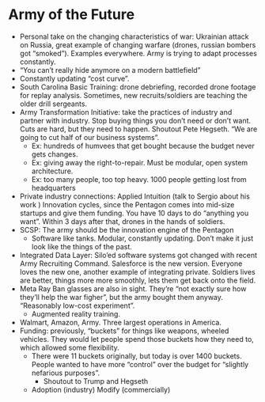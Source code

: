 # Army of the Future

- Personal take on the changing characteristics of war: Ukrainian attack on Russia, great example of changing warfare (drones, russian bombers got “smoked”). Examples everywhere. Army is trying to adapt processes constantly.
- “You can’t really hide anymore on a modern battlefield”
- Constantly updating “cost curve”.
- South Carolina Basic Training: drone debriefing, recorded drone footage for replay analysis. Sometimes, new recruits/soldiers are teaching the older drill sergeants.
- Army Transformation Initiative: take the practices of industry and partner with industry. Stop buying things you don’t need or don’t want. Cuts are hard, but they need to happen. Shoutout Pete Hegseth. “We are going to cut half of our business systems”.
    - Ex: hundreds of humvees that get bought because the budget never gets changes.
    - Ex: giving away the right-to-repair. Must be modular, open system architecture.
    - Ex: too many people, too top heavy. 1000 people getting lost from headquarters
- Private industry connections: Applied Intuition (talk to Sergio about his work ) Innovation cycles, since the Pentagon comes into mid-size startups and give them funding. You have 10 days to do “anything you want”. Within 3 days after that, drones in the hands of soldiers.
- SCSP: The army should be the innovation engine of the Pentagon
    - Software like tanks. Modular, constantly updating. Don’t make it just look like the things of the past.
- Integrated Data Layer: Silo’ed software systems got changed with recent Army Recruiting Command. Salesforce is the new version. Everyone loves the new one, another example of integrating private. Soldiers lives are better, things more more smoothly, lets them get back onto the field.
- Meta Ray Ban glasses are also in sight. They’re “not exactly sure how they’ll help the war figher”, but the army bought them anyway. “Reasonably low-cost experiment”.
    - Augmented reality training.
- Walmart, Amazon, Army. Three largest operations in America.
- Funding: previously, “buckets” for things like weapons, wheeled vehicles. They would let people spend those buckets how they need to, which allowed some flexibility.
    - There were 11 buckets originally, but today is over 1400 buckets. People wanted to have more “control” over the budget for “slightly nefarious purposes”.
        - Shoutout to Trump and Hegseth
    - Adoption (industry) Modify (commercially)
